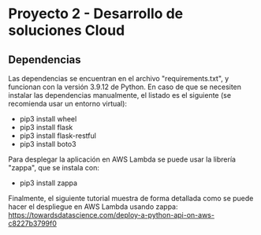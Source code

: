 # Proyecto 2 - Desarrollo de soluciones Cloud

## Dependencias

Las dependencias se encuentran en el archivo "requirements.txt", y funcionan con la versión 3.9.12 de Python. En caso de que se necesiten instalar las dependencias manualmente, el listado es el siguiente (se recomienda usar un entorno virtual):
- pip3 install wheel
- pip3 install flask
- pip3 install flask-restful
- pip3 install boto3

Para desplegar la aplicación en AWS Lambda se puede usar la librería "zappa", que se instala con:
- pip3 install zappa

Finalmente, el siguiente tutorial muestra de forma detallada como se puede hacer el despliegue en AWS Lambda usando zappa: https://towardsdatascience.com/deploy-a-python-api-on-aws-c8227b3799f0

